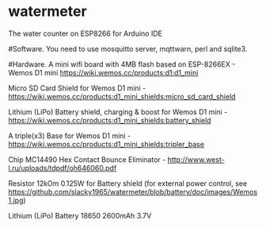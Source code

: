 # watermeter
The water counter on ESP8266 for Arduino IDE


#Software.
You need to use mosquitto server, mqttwarn, perl and sqlite3.


#Hardware.
A mini wifi board with 4MB flash based on ESP-8266EX - Wemos D1 mini https://wiki.wemos.cc/products:d1:d1_mini

Micro SD Card Shield for Wemos D1 mini - https://wiki.wemos.cc/products:d1_mini_shields:micro_sd_card_shield

Lithium (LiPo) Battery shield, charging & boost for Wemos D1 mini - https://wiki.wemos.cc/products:d1_mini_shields:battery_shield

A triple(x3) Base for Wemos D1 mini - https://wiki.wemos.cc/products:d1_mini_shields:tripler_base

Chip MC14490 Hex Contact Bounce Eliminator - http://www.west-l.ru/uploads/tdpdf/oh646060.pdf

Resistor 12kOm 0.125W for Battery shield (for external power control, see https://github.com/slacky1965/watermeter/blob/battery/doc/images/Wemos1.jpg)

Lithium (LiPo) Battery 18650 2600mAh 3.7V
